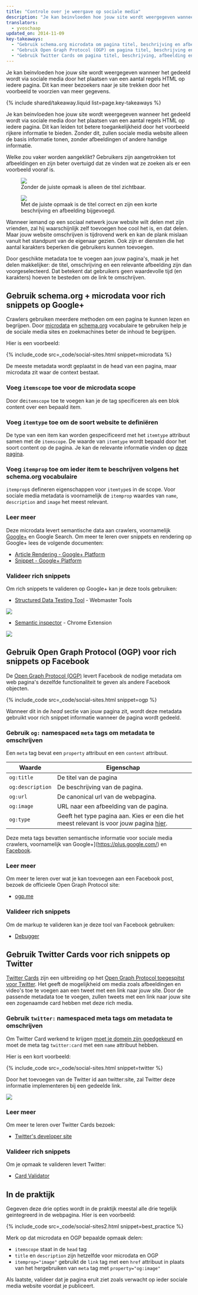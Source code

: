 ```yaml
---
title: "Controle over je weergave op sociale media"
description: "Je kan beinvloeden hoe jouw site wordt weergegeven wanneer het gedeeld wordt via sociale media door het plaatsen van een aantal regels HTML op iedere pagina. Dit kan meer bezoekers naar je site trekken door het voorbeeld te voorzien van meer gegevens."
translators:
  - yvoschaap
updated_on: 2014-11-09
key-takeaways:
  - "Gebruik schema.org microdata om pagina titel, beschrijving en afbeelding te specificeren voor Google+."
  - "Gebruik Open Graph Protocol (OGP) om pagina titel, beschrijving en afbeelding te specificeren voor Facebook."
  - "Gebruik Twitter Cards om pagina titel, beschrijving, afbeelding en Twitter ID te specificeren voor Twitter."
---
```


<p class="intro">
  Je kan beinvloeden hoe jouw site wordt weergegeven wanneer het gedeeld wordt via sociale media door het plaatsen van een aantal regels HTML op iedere pagina. Dit kan meer bezoekers naar je site trekken door het voorbeeld te voorzien van meer gegevens.
</p>



{% include shared/takeaway.liquid list=page.key-takeaways %}

Je kan beinvloeden hoe jouw site wordt weergegeven wanneer het gedeeld wordt via sociale media door het plaatsen van een aantal regels HTML op iedere pagina. Dit kan leiden tot betere toegankelijkheid door het voorbeeld rijkere informatie te bieden. Zonder dit, zullen sociale media website alleen de basis informatie tonen, zonder afbeeldingen of andere handige informatie.

Welke zou vaker worden aangeklikt? Gebruikers zijn aangetrokken tot afbeeldingen en zijn beter overtuigd dat ze vinden wat ze zoeken als er een voorbeeld vooraf is.

<div class="clear g-wide--pull-1">
  <div class="mdl-cell mdl-cell--6--col">
    <figure class="fluid">
      <img src="imgs/gplus-snippet-1.png" srcset="imgs/gplus-snippet-1.png 1x,
       imgs/gplus-snippet-1-2x.png 2x" />
      <figcaption>Zonder de juiste opmaak is alleen de titel zichtbaar.</figcaption>
    </figure>
  </div>
  <div class="mdl-cell mdl-cell--6--col">
    <figure class="fluid">
      <img src="imgs/gplus-snippet-2.png" srcset="imgs/gplus-snippet-2.png 1x,
       imgs/gplus-snippet-2-2x.png 2x" />
      <figcaption>Met de juiste opmaak is de titel correct en zijn een korte beschrijving en afbeelding bijgevoegd.</figcaption>
    </figure>
  </div>
</div>

Wanneer iemand op een sociaal netwerk jouw website wilt delen met zijn vrienden, zal hij waarschijnlijk zelf toevoegen hoe cool het is, en dat delen. Maar jouw website omschrijven is tijdrovend werk en kan de plank mislaan vanuit het standpunt van de eigenaar gezien. Ook zijn er diensten die het aantal karakters beperken die gebruikers kunnen toevoegen.

Door geschikte metadata toe te voegen aan jouw pagina's, maak je het delen makkelijker: de titel, omschrijving en een relevante afbeelding zijn dan voorgeselecteerd. Dat betekent dat gebruikers geen waardevolle tijd (en karakters) hoeven te besteden om de link te omschrijven.

## Gebruik schema.org + microdata voor rich snippets op Google+
Crawlers gebruiken meerdere methoden om een pagina te kunnen lezen en begrijpen. Door [microdata](http://www.w3.org/TR/microdata/) en
[schema.org](https://schema.org/) vocabulaire te gebruiken help je de sociale media sites en zoekmachines beter de inhoud te begrijpen.

Hier is een voorbeeld:

{% include_code src=_code/social-sites.html snippet=microdata %}

De meeste metadata wordt geplaatst in de head van een pagina, maar microdata zit waar de context bestaat.

### Voeg `itemscope` toe voor de microdata scope
Door de`itemscope` toe te voegen kan je de tag specificeren als een blok content over een bepaald item.

### Voeg `itemtype` toe om de soort website te definiëren
De type van een item kan worden gespecificeerd met het `itemtype` attribuut samen met de `itemscope`. De waarde van `itemtype` wordt bepaald door het soort content op de pagina. Je kan de relevante informatie vinden op [deze pagina](http://schema.org/docs/full.html).

### Voeg `itemprop` toe om ieder item te beschrijven volgens het schema.org vocabulaire
`itemprop`s defineren eigenschappen voor `itemtype`s in de scope. Voor sociale media metadata is voornamelijk de `itemprop` waardes van `name`, `description` and `image` het meest relevant.

### Leer meer
Deze microdata levert semantische data aan crawlers, voornamelijk [Google+](https://plus.google.com/) en Google Search. Om meer te leren over snippets en rendering op Google+ lees de volgende documenten:

* [Article Rendering - Google+ Platform](https://developers.google.com/+/web/snippet/article-rendering)
* [Snippet - Google+ Platform](https://developers.google.com/+/web/snippet/)

### Valideer rich snippets
Om rich snippets te valideren op Google+ kan je deze tools gebruiken:

* [Structured Data Testing Tool](http://www.google.com/webmasters/tools/richsnippets) - Webmaster Tools  

<img src="imgs/webmaster-tools.png" srcset="imgs/webmaster-tools.png 1x, imgs/webmaster-tools-2x.png 2x" />

* [Semantic inspector](https://chrome.google.com/webstore/detail/semantic-inspector/jobakbebljifplmcapcooffdbdmfdbjh/reviews) - Chrome Extension  

<img src="imgs/semantic-inspector.png" srcset="imgs/semantic-inspector.png 1x, imgs/semantic-inspector-2x.png 2x" />

## Gebruik Open Graph Protocol (OGP) voor rich snippets op Facebook
De [Open Graph Protocol (OGP)](http://ogp.me/) levert Facebook de nodige metadata om web pagina's dezelfde functionaliteit te geven als andere Facebook objecten.

{% include_code src=_code/social-sites.html snippet=ogp %}

Wanneer dit in de <em>head</em> sectie van jouw pagina zit, wordt deze metadata gebruikt voor rich snippet informatie wanneer de pagina wordt gedeeld.

### Gebruik `og:` namespaced `meta` tags om metadata te omschrijven
Een `meta` tag bevat een `property` attribuut en een `content` attribuut.

<table class="mdl-data-table mdl-js-data-table">
    <thead>
    <tr>
      <th data-th="Property">Waarde</th>
      <th data-th="Content">Eigenschap</th>
    </tr>
  </thead>
  <tbody>
    <tr>
      <td data-th="Property"><code>og:title</code></td>
      <td data-th="Content">De titel van de pagina</td>
    </tr>
    <tr>
      <td data-th="Property"><code>og:description</code></td>
      <td data-th="Content">De beschrijving van de pagina.</td>
    </tr>
    <tr>
      <td data-th="Property"><code>og:url</code></td>
      <td data-th="Content">De canonical url van de webpagina.</td>
    </tr>
    <tr>
      <td data-th="Property"><code>og:image</code></td>
      <td data-th="Content">URL naar een afbeelding van de pagina.</td>
    </tr>
    <tr>
      <td data-th="Property"><code>og:type</code></td>
      <td data-th="Content">Geeft het type pagina aan. Kies er een die het meest relevant is voor jouw pagina <a href="https://developers.facebook.com/docs/reference/opengraph/">hier</a>.</td>
    </tr>
  </tbody>
</table>

Deze meta tags bevatten semantische informatie voor sociale media crawlers, voornamelijk van Google+](https://plus.google.com/) en [Facebook](https://www.facebook.com/).

### Leer meer
Om meer te leren over wat je kan toevoegen aan een Facebook post, bezoek de officieele Open Graph Protocol site:

* [ogp.me](http://ogp.me/)

### Valideer rich snippets
Om de markup te valideren kan je deze tool van Facebook gebruiken:

* [Debugger](https://developers.facebook.com/tools/debug/)

## Gebruik Twitter Cards voor rich snippets op Twitter
[Twitter Cards](https://dev.twitter.com/docs/cards) zijn een uitbreiding op het [Open Graph Protocol toegespitst voor Twitter](https://twitter.com/). Het geeft de mogelijkheid om media zoals afbeeldingen en video's toe te voegen aan een tweet met een link naar jouw site. Door de passende metadata toe te voegen, zullen tweets met een link naar jouw site een zogenaamde card hebben met deze rich media.

### Gebruik `twitter:` namespaced meta tags om metadata te omschrijven
Om Twitter Card werkend te krijgen [moet je domein zijn goedgekeurd](https://dev.twitter.com/docs/cards/validation/validator) en moet de meta tag `twitter:card` met een `name` attribuut hebben.

Hier is een kort voorbeeld:

{% include_code src=_code/social-sites.html snippet=twitter %}

Door het toevoegen van de Twitter id aan twitter:site, zal Twitter deze informatie implementeren bij een gedeelde link.

<img src="imgs/twitter-card.png" srcset="imgs/twitter-card.png 1x, imgs/twitter-card-2x.png 2x" />

### Leer meer
Om meer te leren over Twitter Cards bezoek:

* [Twitter's developer site](https://dev.twitter.com/docs/cards)

### Valideer rich snippets
Om je opmaak te valideren levert Twitter:

* [Card Validator](https://dev.twitter.com/docs/cards/validation/validator)

## In de praktijk
Gegeven deze drie opties wordt in de praktijk meestal alle drie tegelijk geintegreerd in de webpagina. Hier is een voorbeeld:

{% include_code src=_code/social-sites2.html snippet=best_practice %}

Merk op dat microdata en OGP bepaalde opmaak delen:

* `itemscope` staat in de `head` tag
* `title` en `description` zijn hetzelfde voor microdata en OGP
* `itemprop="image"` gebruikt de `link` tag met een `href` attribuut in plaats van het hergebruiken van `meta` tag met `property="og:image"`

Als laatste, valideer dat je pagina eruit ziet zoals verwacht op ieder sociale media website voordat je publiceert.

